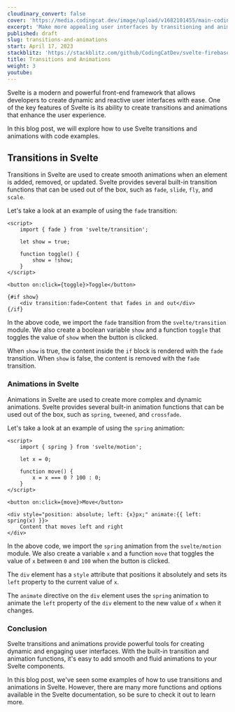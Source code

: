 ```yaml
---
cloudinary_convert: false
cover: 'https://media.codingcat.dev/image/upload/v1682101455/main-codingcatdev-photo/courses/svelte/transitions-and-animations.png'
excerpt: 'Make more appealing user interfaces by transitioning and animating DOM elements.'
published: draft
slug: transitions-and-animations
start: April 17, 2023
stackblitz: 'https://stackblitz.com/github/CodingCatDev/svelte-firebase-course/tree/12-transitions-and-animations?embed=1&file=apps/svelte-site/src/routes/%2Bpage.svelte'
title: Transitions and Animations
weight: 3
youtube:
---
```


Svelte is a modern and powerful front-end framework that allows developers to create dynamic and reactive user interfaces with ease. One of the key features of Svelte is its ability to create transitions and animations that enhance the user experience.

In this blog post, we will explore how to use Svelte transitions and animations with code examples.

## Transitions in Svelte

Transitions in Svelte are used to create smooth animations when an element is added, removed, or updated. Svelte provides several built-in transition functions that can be used out of the box, such as `fade`, `slide`, `fly`, and `scale`.

Let's take a look at an example of using the `fade` transition:

```svelte
<script>
	import { fade } from 'svelte/transition';

	let show = true;

	function toggle() {
		show = !show;
	}
</script>

<button on:click={toggle}>Toggle</button>

{#if show}
	<div transition:fade>Content that fades in and out</div>
{/if}
```

In the above code, we import the `fade` transition from the `svelte/transition` module. We also create a boolean variable `show` and a function `toggle` that toggles the value of `show` when the button is clicked.

When `show` is true, the content inside the `if` block is rendered with the `fade` transition. When `show` is false, the content is removed with the `fade` transition.

### Animations in Svelte

Animations in Svelte are used to create more complex and dynamic animations. Svelte provides several built-in animation functions that can be used out of the box, such as `spring`, `tweened`, and `crossfade`.

Let's take a look at an example of using the `spring` animation:

```svelte
<script>
	import { spring } from 'svelte/motion';

	let x = 0;

	function move() {
		x = x === 0 ? 100 : 0;
	}
</script>

<button on:click={move}>Move</button>

<div style="position: absolute; left: {x}px;" animate:{{ left: spring(x) }}>
	Content that moves left and right
</div>
```

In the above code, we import the `spring` animation from the `svelte/motion` module. We also create a variable `x` and a function `move` that toggles the value of `x` between `0` and `100` when the button is clicked.

The `div` element has a `style` attribute that positions it absolutely and sets its `left` property to the current value of `x`.

The `animate` directive on the `div` element uses the `spring` animation to animate the `left` property of the `div` element to the new value of `x` when it changes.

### Conclusion

Svelte transitions and animations provide powerful tools for creating dynamic and engaging user interfaces. With the built-in transition and animation functions, it's easy to add smooth and fluid animations to your Svelte components.

In this blog post, we've seen some examples of how to use transitions and animations in Svelte. However, there are many more functions and options available in the Svelte documentation, so be sure to check it out to learn more.

